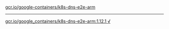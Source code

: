 [gcr.io/google-containers/k8s-dns-e2e-arm](https://hub.docker.com/r/abcz/k8s-dns-e2e-arm/tags/) 

----
[gcr.io/google_containers/k8s-dns-e2e-arm:1.12.1 √](https://hub.docker.com/r/abcz/k8s-dns-e2e-arm/tags/)

